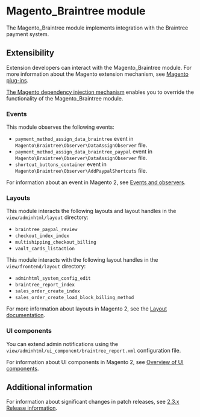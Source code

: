 # Magento_Braintree module

The Magento_Braintree module implements integration with the Braintree payment system.

## Extensibility

Extension developers can interact with the Magento_Braintree module. For more information about the Magento extension mechanism, see [Magento plug-ins](https://devdocs.magento.com/guides/v2.3/extension-dev-guide/plugins.html).

[The Magento dependency injection mechanism](https://devdocs.magento.com/guides/v2.3/extension-dev-guide/depend-inj.html) enables you to override the functionality of the Magento_Braintree module.

### Events

This module observes the following events:

 - `payment_method_assign_data_braintree` event in `Magento\Braintree\Observer\DataAssignObserver` file.
 - `payment_method_assign_data_braintree_paypal` event in `Magento\Braintree\Observer\DataAssignObserver` file.
 - `shortcut_buttons_container` event in `Magento\Braintree\Observer\AddPaypalShortcuts` file.

For information about an event in Magento 2, see [Events and observers](https://devdocs.magento.com/guides/v2.3/extension-dev-guide/events-and-observers.html#events).

### Layouts

This module interacts the following layouts and layout handles in the `view/adminhtml/layout` directory:

- `braintree_paypal_review`
- `checkout_index_index`
- `multishipping_checkout_billing`
- `vault_cards_listaction`

This module interacts with the following layout handles in the `view/frontend/layout` directory:

- `adminhtml_system_config_edit`
- `braintree_report_index`
- `sales_order_create_index`
- `sales_order_create_load_block_billing_method`

For more information about layouts in Magento 2, see the [Layout documentation](https://devdocs.magento.com/guides/v2.3/frontend-dev-guide/layouts/layout-overview.html).

### UI components

You can extend admin notifications using the `view/adminhtml/ui_component/braintree_report.xml` configuration file.

For information about UI components in Magento 2, see [Overview of UI components](https://devdocs.magento.com/guides/v2.3/ui_comp_guide/bk-ui_comps.html).

## Additional information

For information about significant changes in patch releases, see [2.3.x Release information](https://devdocs.magento.com/guides/v2.3/release-notes/bk-release-notes.html).
